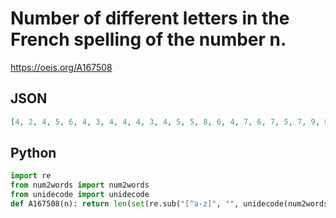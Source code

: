 # Number of different letters in the French spelling of the number n\.
https://oeis.org/A167508
## JSON
```JSON
[4, 2, 4, 5, 6, 4, 3, 4, 4, 4, 3, 4, 5, 5, 8, 6, 4, 7, 6, 7, 5, 7, 9, 8, 10, 7, 7, 8, 7, 8, 4, 5, 7, 7, 7, 7, 7, 6, 7, 6, 7, 7, 9, 10, 7, 9, 10, 9, 9, 8, 8, 8, 10, 11, 9, 8, 10, 10, 9, 9, 8, 9, 10, 9, 11, 10, 8, 9, 10, 10, 9, 9, 11, 10, 12, 11, 9, 10, 11, 11, 10, 10, 12, 12, 10, 11, 12, 12, 11, 11, 12]
```
## Python
```Python
import re
from num2words import num2words
from unidecode import unidecode
def A167508(n): return len(set(re.sub("[^a-z]", "", unidecode(num2words(n, lang='fr'))))) # _Chai Wah Wu_, Jun 13 2021
```
